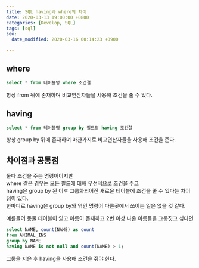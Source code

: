```yaml
---
title: SQL having과 where의 차이
date: 2020-03-13 19:00:00 +0800
categories: [Develop, SQL]
tags: [sql]
seo:
  date_modified: 2020-03-16 00:14:23 +0900

---
```


## where
```sql
select * from 테이블명 where 조건절
```
항상 from 뒤에 존재하며 비교연산자들을 사용해 조건을 줄 수 있다.


## having
```sql
select * from 테이블명 group by 필드명 having 조건절
```
항상 group by 뒤에 존재하며 마찬가지로 비교연산자들을 사용해 조건을 준다.


## 차이점과 공통점
둘다 조건을 주는 명령어이지만  
where 같은 경우는 모든 필드에 대해 우선적으로 조건을 주고  
having은 group by 된 이후 그룹화되어진 새로운 테이블에 조건을 줄 수 있다는 차이점이 있다.  
한마디로 having은 group by와 엮인 명령어 다른곳에서 쓰이는 일은 없을 것 같다.  

예를들어 동물 테이블이 있고 이름이 존재하고 2번 이상 나온 이름들을 그룹짓고 싶다면
```sql
select NAME, count(NAME) as count
from ANIMAL_INS
group by NAME
having NAME is not null and count(NAME) > 1;
```
그룹을 지은 후 having을 사용해 조건을 줘야 한다.